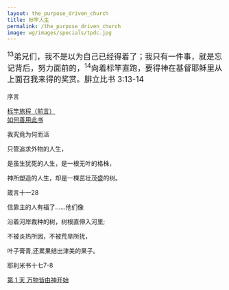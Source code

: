 ```yaml
---
layout: the_purpose_driven_church
title: 标竿人生
permalink: /the_purpose_driven_church
image: wg/images/specials/tpdc.jpg
---
```


<div style="font-size: 18px; ">
    <p>
    <sup>13</sup>弟兄们，我不是以为自己已经得着了；我只有一件事，就是忘记背后，努力面前的，<sup>14</sup>向着标竿直跑，要得神在基督耶稣里从上面召我来得的奖赏。腓立比书 3:13-14
    </p>
</div>
<p class="tpdc-h1">序言</p>

<div class="chapter"><i class="fas fa-book"></i><a href="/the_purpose_driven_church/qy">标竿旅程（前言）</a></div>
<div class="chapter"><i class="fas fa-book"></i><a href="/the_purpose_driven_church/rhsycs">如何善用此书</a></div>

<p class="tpdc-h1">我究竟为何而活</p>
<div class="center fs-18">
  <p>只管追求外物的人生，</p>
  <p>是虽生犹死的人生，是一根无叶的格株，</p>
  <p>神所塑造的人生，却是一棵茁壮茂盛的树。</P>
  <p class="sp-verse">箴言十一28</p>
</div>

<div class="center fs-18">
  <p>信靠主的人有福了……他们像</p>
  <p>沿着河岸裁种的树，树根直伸入河里;</p>
  <p>不被炎热所因，不被荒旱所扰，</P>
  <p>叶子膏青,还累果结出津美的果子。</p>
  <p class="sp-verse">耶利米书十七7-8</p>
</div>

<div class="chapter"><i class="fas fa-book"></i><a href="/the_purpose_driven_church/day01">第 1 天 万物皆由神开始</a></div>

